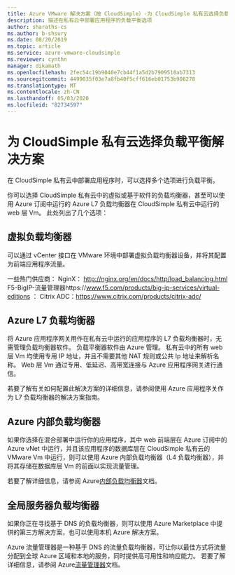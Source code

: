 ```yaml
---
title: Azure VMware 解决方案（按 CloudSimple）-为 CloudSimple 私有云选择负载平衡解决方案
description: 描述在私有云中部署应用程序的负载平衡选项
author: sharaths-cs
ms.author: b-shsury
ms.date: 08/20/2019
ms.topic: article
ms.service: azure-vmware-cloudsimple
ms.reviewer: cynthn
manager: dikamath
ms.openlocfilehash: 2fec54c19b9040e7cb44f1a5d2b7909510ab7313
ms.sourcegitcommit: 4499035f03e7a8fb40f5cff616eb01753b986278
ms.translationtype: MT
ms.contentlocale: zh-CN
ms.lasthandoff: 05/03/2020
ms.locfileid: "82734597"
---
```

# <a name="choose-a-load-balancing-solution-for-cloudsimple-private-clouds"></a>为 CloudSimple 私有云选择负载平衡解决方案

在 CloudSimple 私有云中部署应用程序时，可以选择多个选项进行负载平衡。

你可以选择 CloudSimple 私有云中的虚拟或基于软件的负载均衡器，甚至可以使用 Azure 订阅中运行的 Azure L7 负载均衡器在 CloudSimple 私有云中运行的 web 层 Vm。 此处列出了几个选项：

## <a name="virtual-load-balancers"></a>虚拟负载均衡器

可以通过 vCenter 接口在 VMware 环境中部署虚拟负载均衡器设备，并将其配置为前端应用程序流量。

一些热门供应商： NginX： http://nginx.org/en/docs/http/load_balancing.html F5-BigIP-流量管理器https://www.f5.com/products/big-ip-services/virtual-editions ： Citrix ADC：https://www.citrix.com/products/citrix-adc/

## <a name="azure-l7-load-balancer"></a>Azure L7 负载均衡器

将 Azure 应用程序网关用作在私有云中运行的应用程序的 L7 负载均衡器时，无需管理负载均衡器软件。 负载平衡器软件由 Azure 管理。 私有云中的所有 web 层 Vm 均使用专用 IP 地址，并且不需要其他 NAT 规则或公共 Ip 地址来解析名称。 Web 层 Vm 通过专用、低延迟、高带宽连接与 Azure 应用程序网关进行通信。

若要了解有关如何配置此解决方案的详细信息，请参阅使用 Azure 应用程序关作为 L7 负载均衡器的解决方案指南。

## <a name="azure-internal-load-balancer"></a>Azure 内部负载均衡器

如果你选择在混合部署中运行你的应用程序，其中 web 前端层在 Azure 订阅中的 Azure vNet 中运行，并且该应用程序的数据库层在 CloudSimple 私有云的 VMware Vm 中运行，则可以使用 Azure 内部负载均衡器（L4 负载均衡器），并将其存储在数据库层 Vm 的前面以实现流量管理。

若要了解详细信息，请参阅 Azure[内部负载均衡器](../load-balancer/components.md#frontend-ip-configurations)文档。

## <a name="global-server-load-balancer"></a>全局服务器负载均衡器

如果你正在寻找基于 DNS 的负载均衡器，则可以使用 Azure Marketplace 中提供的第三方解决方案，也可以使用本机 Azure 解决方案。

Azure 流量管理器是一种基于 DNS 的流量负载均衡器，可让你以最佳方式将流量分配到全球 Azure 区域和本地的服务，同时提供高可用性和响应能力。 若要了解详细信息，请参阅 Azure[流量管理器](../traffic-manager/traffic-manager-configure-geographic-routing-method.md)文档。

